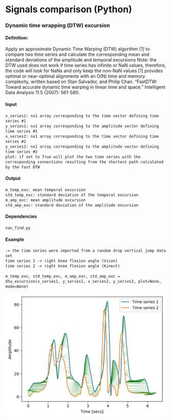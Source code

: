 # Signals comparison (Python)

### Dynamic time wrapping (DTW) excursion
#### Definition:
Apply an approximate Dynamic Time Warping (DTW) algorithm [1] to compare two time series and calculate the corresponding mean and standard deviations of the amplitude and temporal excursions
        Note: the DTW used does not work if time series has infinite or NaN values, therefore, the code will look for NaNs and only keep the non-NaN values
            [1] provides optimal or near-optimal alignments with an O(N) time and memory complexity, written based on Stan Salvador, and Philip Chan. “FastDTW: Toward accurate dynamic time warping in linear time and space.” Intelligent Data Analysis 11.5 (2007): 561-580.
#### Input
    x_series1: nx1 array corresponding to the time vector defining time series #1
    y_series1: nx1 array corresponding to the amplitude vector defining time series #1
    x_series2: nx1 array corresponding to the time vector defining time series #2
    y_series2: nx1 array corresponding to the amplitude vector defining time series #2
    plot: if set to True will plot the two time series with the corresponding connections resulting from the shortest path calculated by the fast DTW
#### Output
    m_temp_exc: mean temporal excursion
    std_temp_exc: standard deviation of the temporal excursion
    m_amp_exc: mean amplitude excursion
    std_amp_exc: standard deviation of the amplitude excursion
#### Dependencies
    nan_find.py
#### Example
    -> the time series were imported from a random drop vertical jump data set
    time series 1 -> right knee flexion angle (Vicon)
    time series 2 -> right knee flexion angle (Kinect)

    m_temp_exc, std_temp_exc, m_amp_exc, std_amp_exc = dtw_excursion(x_series1, y_series1, x_series2, y_series2, plot=None, mode=None)
![Alt text](img/dtw_excursion.jpg "DVJ event detection example")
